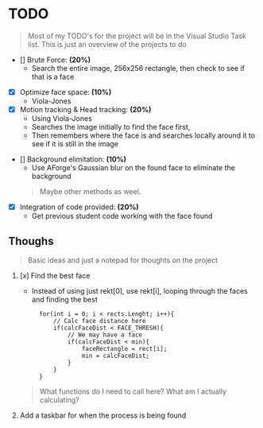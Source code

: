 # TODO
> Most of my TODO's for the project will be in the Visual Studio Task list.  This is just an overview of the projects to do

- [] Brute Force: **(20%)** 
    - Search the entire image, 256x256 rectangle, then check to see if that is a face
- [x] Optimize face space: **(10%)**
    - Viola-Jones
- [x] Motion tracking & Head tracking: **(20%)**
    - Using Viola-Jones
    - Searches the image initially to find the face first,
    - Then remembers where the face is and searches locally around it to see if it is still in the image
- [] Background elimitation: **(10%)**
   - Use AForge's Gaussian blur on the found face to eliminate the background
   > Maybe other methods as weel.
- [x] Integration of code provided: **(20%)**
    - Get previous student code working with the face found

## Thoughs
> Basic ideas and just a notepad for thoughts on the project

1. [x] Find the best face
    - Instead of using just rekt[0], use rekt[i], looping through the faces and finding the best  
        
            for(int i = 0; i < rects.Lenght; i++){
                // Calc face distance here
                if(calcFaceDist < FACE_THRESH){
                    // We may have a face
                    if(calcFaceDist < min){
                        faceRectangle = rect[i];
                        min = calcFaceDist;
                    }
                }
            }  
            
    > What functions do I need to call here? What am I actually calculating?
2. Add a taskbar for when the process is being found

